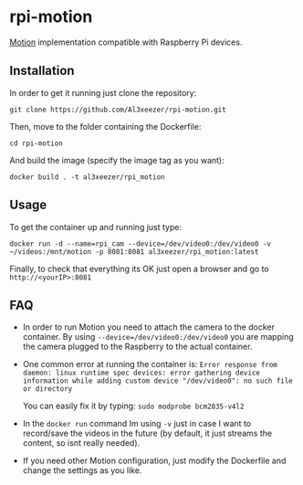 # rpi-motion

[Motion](https://motion-project.github.io/index.html) implementation compatible with Raspberry Pi devices.


## Installation
In order to get it running just clone the repository:

`git clone https://github.com/Al3xeezer/rpi-motion.git`

Then, move to the folder containing the Dockerfile:

`cd rpi-motion`

And build the image (specify the image tag as you want):

`docker build . -t al3xeezer/rpi_motion`

## Usage

To get the container up and running just type:

`docker run -d --name=rpi_cam --device=/dev/video0:/dev/video0 -v ~/videos:/mnt/motion -p 8081:8081 al3xeezer/rpi_motion:latest`

Finally, to check that everything its OK just open a browser and go to `http://<yourIP>:8081`

## FAQ
* In order to run Motion you need to attach the camera to the docker container. 
By using `--device=/dev/video0:/dev/video0` you are mapping the camera plugged to the Raspberry to the actual container.

* One common error at running the container is: 
`Error response from daemon: linux runtime spec devices: error gathering device information while adding custom device "/dev/video0": no such file or directory`

     You can easily fix it by typing: `sudo modprobe bcm2835-v4l2`
 
 * In the `docker run` command Im using `-v` just in case I want to record/save the videos in the future (by default, it just streams the content, so isnt really needed).
 
 * If you need other Motion configuration, just modify the Dockerfile and change the settings as you like.

